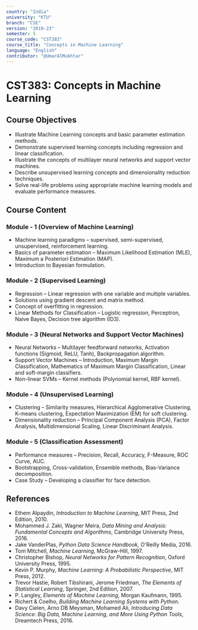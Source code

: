 ```yaml
---
country: "India"
university: "KTU"
branch: "CSE"
version: "2019-23"
semester: 5
course_code: "CST383"
course_title: "Concepts in Machine Learning"
language: "English"
contributor: "@UmarAlMukhtar"
---
```


# CST383: Concepts in Machine Learning

## Course Objectives
* Illustrate Machine Learning concepts and basic parameter estimation methods.
* Demonstrate supervised learning concepts including regression and linear classification.
* Illustrate the concepts of multilayer neural networks and support vector machines.
* Describe unsupervised learning concepts and dimensionality reduction techniques.
* Solve real-life problems using appropriate machine learning models and evaluate performance measures.

## Course Content
### Module - 1 (Overview of Machine Learning)
* Machine learning paradigms – supervised, semi-supervised, unsupervised, reinforcement learning.  
* Basics of parameter estimation – Maximum Likelihood Estimation (MLE), Maximum a Posteriori Estimation (MAP).  
* Introduction to Bayesian formulation.

### Module - 2 (Supervised Learning)
* Regression – Linear regression with one variable and multiple variables.  
* Solutions using gradient descent and matrix method.  
* Concept of overfitting in regression.  
* Linear Methods for Classification – Logistic regression, Perceptron, Naive Bayes, Decision tree algorithm (ID3).

### Module - 3 (Neural Networks and Support Vector Machines)
* Neural Networks – Multilayer feedforward networks, Activation functions (Sigmoid, ReLU, Tanh), Backpropagation algorithm.  
* Support Vector Machines – Introduction, Maximum Margin Classification, Mathematics of Maximum Margin Classification, Linear and soft-margin classifiers.  
* Non-linear SVMs – Kernel methods (Polynomial kernel, RBF kernel).

### Module - 4 (Unsupervised Learning)
* Clustering – Similarity measures, Hierarchical Agglomerative Clustering, K-means clustering, Expectation Maximization (EM) for soft clustering.  
* Dimensionality reduction – Principal Component Analysis (PCA), Factor Analysis, Multidimensional Scaling, Linear Discriminant Analysis.

### Module - 5 (Classification Assessment)
* Performance measures – Precision, Recall, Accuracy, F-Measure, ROC Curve, AUC.  
* Bootstrapping, Cross-validation, Ensemble methods, Bias-Variance decomposition.  
* Case Study – Developing a classifier for face detection.

## References
* Ethem Alpaydin, *Introduction to Machine Learning*, MIT Press, 2nd Edition, 2010.  
* Mohammed J. Zaki, Wagner Meira, *Data Mining and Analysis: Fundamental Concepts and Algorithms*, Cambridge University Press, 2016.  
* Jake VanderPlas, *Python Data Science Handbook*, O'Reilly Media, 2016.  
* Tom Mitchell, *Machine Learning*, McGraw-Hill, 1997.  
* Christopher Bishop, *Neural Networks for Pattern Recognition*, Oxford University Press, 1995.  
* Kevin P. Murphy, *Machine Learning: A Probabilistic Perspective*, MIT Press, 2012.  
* Trevor Hastie, Robert Tibshirani, Jerome Friedman, *The Elements of Statistical Learning*, Springer, 2nd Edition, 2007.  
* P. Langley, *Elements of Machine Learning*, Morgan Kaufmann, 1995.  
* Richert & Coelho, *Building Machine Learning Systems with Python*.  
* Davy Cielen, Arno DB Meysman, Mohamed Ali, *Introducing Data Science: Big Data, Machine Learning, and More Using Python Tools*, Dreamtech Press, 2016.
